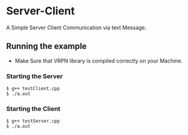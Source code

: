 # Server-Client

A Simple Server Client Communication via text Message.

## Running the example

* Make Sure that VRPN library is compiled correctly on your Machine.

### Starting the Server

```
$ g++ testClient.cpp
$ ./a.out
```

### Starting the Client

```
$ g++ testServer.cpp
$ ./a.out
```